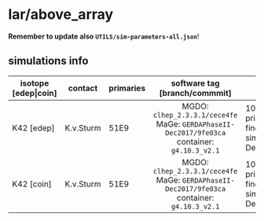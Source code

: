 # lar/above_array
**Remember to update also `UTILS/sim-parameters-all.json`**!

## simulations info

| isotope \[edep\|coin\] | contact   | primaries | software tag \[branch/commmit\]                                                              | notes                     |
| ---------------------- | --------- | --------- | :------------------------------------------------------------------------------------------: | ------------------------- |
| K42 \[edep\]           | K.v.Sturm | 51E9      | MGDO: `clhep_2.3.3.1/cece4fe` MaGe: `GERDAPhaseII-Dec2017/9fe03ca` container: `g4.10.3_v2.1` | 100x1E7+250x2E8 primaries. You can find also simulations with Decay0 under `dk0/` |
| K42 \[coin\]           | K.v.Sturm | 51E9      | MGDO: `clhep_2.3.3.1/cece4fe` MaGe: `GERDAPhaseII-Dec2017/9fe03ca` container: `g4.10.3_v2.1` | 100x1E7+250x2E8 primaries. You can find also simulations with Decay0 under `dk0/` |
